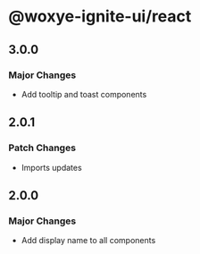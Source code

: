 # @woxye-ignite-ui/react

## 3.0.0

### Major Changes

- Add tooltip and toast components

## 2.0.1

### Patch Changes

- Imports updates

## 2.0.0

### Major Changes

- Add display name to all components

